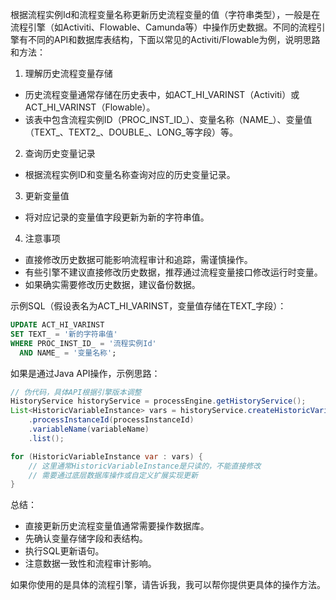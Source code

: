 根据流程实例Id和流程变量名称更新历史流程变量的值（字符串类型），一般是在流程引擎（如Activiti、Flowable、Camunda等）中操作历史数据。不同的流程引擎有不同的API和数据库表结构，下面以常见的Activiti/Flowable为例，说明思路和方法：

1. 理解历史流程变量存储
- 历史流程变量通常存储在历史表中，如ACT_HI_VARINST（Activiti）或ACT_HI_VARINST（Flowable）。
- 该表中包含流程实例ID（PROC_INST_ID_）、变量名称（NAME_）、变量值（TEXT_、TEXT2_、DOUBLE_、LONG_等字段）等。

2. 查询历史变量记录
- 根据流程实例ID和变量名称查询对应的历史变量记录。

3. 更新变量值
- 将对应记录的变量值字段更新为新的字符串值。

4. 注意事项
- 直接修改历史数据可能影响流程审计和追踪，需谨慎操作。
- 有些引擎不建议直接修改历史数据，推荐通过流程变量接口修改运行时变量。
- 如果确实需要修改历史数据，建议备份数据。

示例SQL（假设表名为ACT_HI_VARINST，变量值存储在TEXT_字段）：

```sql
UPDATE ACT_HI_VARINST
SET TEXT_ = '新的字符串值'
WHERE PROC_INST_ID_ = '流程实例Id'
  AND NAME_ = '变量名称';
```

如果是通过Java API操作，示例思路：

```java
// 伪代码，具体API根据引擎版本调整
HistoryService historyService = processEngine.getHistoryService();
List<HistoricVariableInstance> vars = historyService.createHistoricVariableInstanceQuery()
    .processInstanceId(processInstanceId)
    .variableName(variableName)
    .list();

for (HistoricVariableInstance var : vars) {
    // 这里通常HistoricVariableInstance是只读的，不能直接修改
    // 需要通过底层数据库操作或自定义扩展实现更新
}
```

总结：
- 直接更新历史流程变量值通常需要操作数据库。
- 先确认变量存储字段和表结构。
- 执行SQL更新语句。
- 注意数据一致性和流程审计影响。

如果你使用的是具体的流程引擎，请告诉我，我可以帮你提供更具体的操作方法。